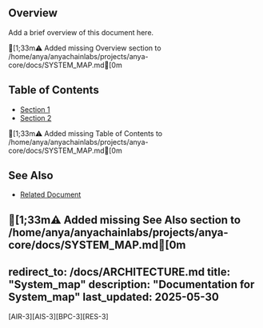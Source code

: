## Overview

Add a brief overview of this document here.

[1;33m⚠  Added missing Overview section to /home/anya/anyachainlabs/projects/anya-core/docs/SYSTEM_MAP.md[0m
## Table of Contents

- [Section 1](#section-1)
- [Section 2](#section-2)

[1;33m⚠  Added missing Table of Contents to /home/anya/anyachainlabs/projects/anya-core/docs/SYSTEM_MAP.md[0m
## See Also

- [Related Document](#related-document)

[1;33m⚠  Added missing See Also section to /home/anya/anyachainlabs/projects/anya-core/docs/SYSTEM_MAP.md[0m
---
redirect_to: /docs/ARCHITECTURE.md
title: "System_map"
description: "Documentation for System_map"
last_updated: 2025-05-30
---

[AIR-3][AIS-3][BPC-3][RES-3]
